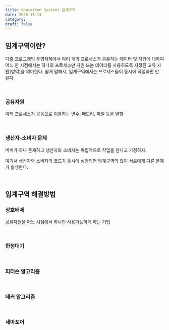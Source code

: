 ```yaml
---
title: Operation System) 임계구역
date: 2020-11-14
category: 
draft: false
---
```


## 임계구역이란?

다중 프로그래밍 운영체제에서 여러 개의 프로세스가 공유하는 데이터 및 자원에 대하여 어느 한 시점에서는 하나의 프로세스만 자원 또는 데이터를 사용하도록 지정된 고유 자원(영역)을 의미한다. 쉽게 말해서, 임계구역에서는 프로세스들이 동시에 작업하면 안 된다.

<br/>

### 공유자원

여러 프로세스가 공동으로 이용하는 변수, 메모리, 파일 등을 말함

<br/>

### 생산자-소비자 문제

버퍼가 하나 존재하고 생산자와 소비자는 독립적으로 작업을 한다고 가정하자.

여기서 생산자와 소비자의 코드가 동시에 실행되면 임계구역의 값이 서로에게 다른 문제가 발생한다.

<br/>

## 임계구역 해결방법

### 상호배제

공유자원을 어느 시점에서 하나만 사용가능하게 하는 기법

<br/>

### 한정대기

<br/>

### 피터슨 알고리즘

<br/>

### 데커 알고리즘

<br/>

### 세마포어

